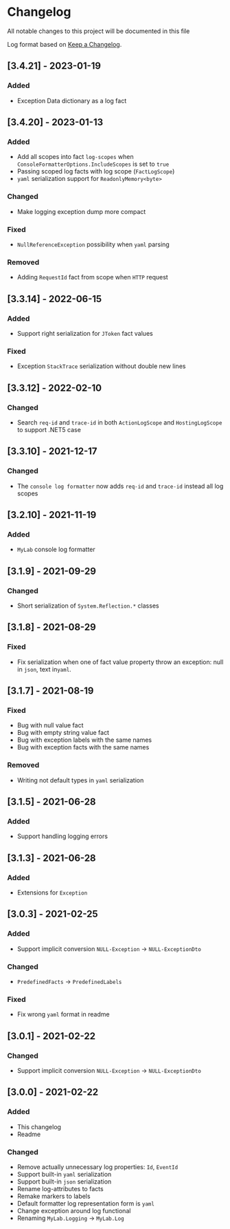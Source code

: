 # Changelog

All notable changes to this project will be documented in this file

Log format based on [Keep a Changelog](https://keepachangelog.com/en/1.0.0/).

## [3.4.21] - 2023-01-19

### Added

* Exception Data dictionary as a log fact

## [3.4.20] - 2023-01-13

### Added

* Add all scopes into fact `log-scopes` when `ConsoleFormatterOptions.IncludeScopes` is set to `true`
* Passing scoped log facts with log scope (`FactLogScope`)
* `yaml` serialization support for `ReadonlyMemory<byte>`

### Changed

* Make logging exception dump more compact

### Fixed

* `NullReferenceException` possibility when `yaml` parsing

### Removed

* Adding `RequestId` fact from scope when `HTTP` request 

## [3.3.14] - 2022-06-15

### Added

* Support right serialization for `JToken` fact values 

### Fixed

* Exception `StackTrace` serialization without double new lines

## [3.3.12] - 2022-02-10

### Changed

* Search `req-id` and `trace-id` in both `ActionLogScope` and `HostingLogScope` to support .NET5 case

## [3.3.10] - 2021-12-17

### Changed

* The `console log formatter` now adds `req-id` and `trace-id` instead all log scopes 

## [3.2.10] - 2021-11-19

### Added

* `MyLab` console log formatter 

## [3.1.9] - 2021-09-29

### Changed

* Short serialization of `System.Reflection.*` classes	

## [3.1.8] - 2021-08-29

### Fixed

* Fix serialization when one of fact value property throw an exception: null in `json`, text in`yaml`.

## [3.1.7] - 2021-08-19

### Fixed

* Bug with null value fact
* Bug with empty string value fact
* Bug with exception labels with the same names
* Bug with exception facts with the same names

### Removed

* Writing not default types in `yaml` serialization

## [3.1.5] - 2021-06-28

### Added

* Support handling logging errors

## [3.1.3] - 2021-06-28

### Added

* Extensions for `Exception`

## [3.0.3] - 2021-02-25

### Added

* Support implicit conversion `NULL-Exception` -> `NULL-ExceptionDto`

### Changed

* `PredefinedFacts` -> `PredefinedLabels`

### Fixed 

* Fix wrong `yaml` format in readme

## [3.0.1] - 2021-02-22

### Changed

* Support implicit conversion `NULL-Exception` -> `NULL-ExceptionDto`

## [3.0.0] - 2021-02-22

### Added

- This changelog
- Readme

### Changed

* Remove actually unnecessary log properties: `Id`, `EventId`
* Support built-in `yaml` serialization
* Support built-in `json` serialization  
* Rename log-attributes to facts
* Remake markers to labels
* Default formatter log representation form is `yaml`   
* Change exception around log functional
* Renaming `MyLab.Logging` -> `MyLab.Log`

